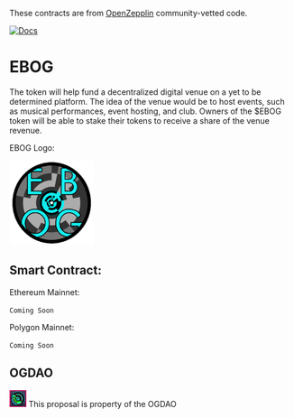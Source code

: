 These contracts are from [OpenZepplin](https://github.com/OpenZeppelin/openzeppelin-contracts) community-vetted code.

[![Docs](https://img.shields.io/badge/docs-%F0%9F%93%84-blue)](https://docs.openzeppelin.com/contracts)

# EBOG
The token will help fund a decentralized digital venue on a yet to be determined platform. The idea of the venue would be to host events, such as musical performances, event hosting, and club. Owners of the $EBOG token will be able to stake their tokens to receive a share of the venue revenue. 

EBOG Logo:

<img src="https://github.com/EBOGDAO/EBOG/blob/init/img/EBOG.png" data-canonical-src="https://github.com/EBOGDAO/EBOG/blob/init/img/EBOG.png" width="150" height="150" />

## Smart Contract:

Ethereum Mainnet:

` Coming Soon `

Polygon Mainnet:

` Coming Soon `

## OGDAO

<img src="https://github.com/EBOGDAO/EBOG/blob/init/img/OGDAO.jpg" data-canonical-src="https://github.com/EBOGDAO/EBOG/blob/init/img/OGDAO.jpg" width="30" height="30" /> This proposal is property of the OGDAO
